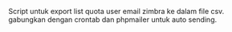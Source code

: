 Script untuk export list quota user email zimbra ke dalam file csv.\
gabungkan dengan crontab dan phpmailer untuk auto sending.
